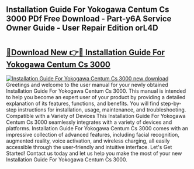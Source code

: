 ## Installation Guide For Yokogawa Centum Cs 3000 PDf Free Download - Part-y6A Service Owner Guide - User Repair Edition orL4D

# <h2><a href="http://bc8346.oget.top/?id=Installation+Guide+For+Yokogawa+Centum+Cs+3000">🔗Download New 👉🔴 Installation Guide For Yokogawa Centum Cs 3000</a></h2>

[![Installation Guide For Yokogawa Centum Cs 3000 new download](https://i.imgur.com/5g1atiW.png)](http://bc8346.oget.top/?id=Installation+Guide+For+Yokogawa+Centum+Cs+3000)
Greetings and welcome to the user manual for your newly obtained Installation Guide For Yokogawa Centum Cs 3000. This manual is intended to help you become an expert user of your product by providing a detailed explanation of its features, functions, and benefits. You will find step-by-step instructions for installation, usage, maintenance, and troubleshooting. Compatible with a Variety of Devices This Installation Guide For Yokogawa Centum Cs 3000 seamlessly integrates with a variety of devices and platforms. Installation Guide For Yokogawa Centum Cs 3000 comes with an impressive collection of advanced features, including facial recognition, augmented reality, voice activation, and wireless charging, all easily accessible through the user-friendly and intuitive interface. Let's Get Started! Contact us today and let us help you make the most of your new Installation Guide For Yokogawa Centum Cs 3000.
